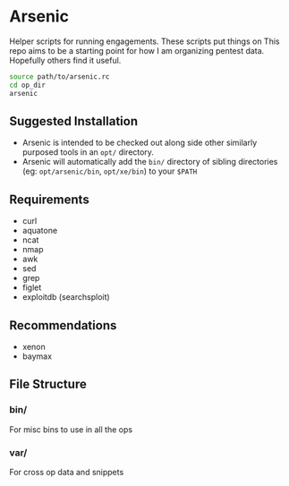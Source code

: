 # Arsenic

Helper scripts for running engagements. These scripts put things on
This repo aims to be a starting point for how I am organizing pentest data. Hopefully others find it useful.

```bash
source path/to/arsenic.rc
cd op_dir
arsenic
```

## Suggested Installation

- Arsenic is intended to be checked out along side other similarly purposed tools in an `opt/` directory.
- Arsenic will automatically add the `bin/` directory of sibling directories (eg: `opt/arsenic/bin`, `opt/xe/bin`) to your `$PATH`

## Requirements

- curl
- aquatone
- ncat
- nmap
- awk
- sed
- grep
- figlet
- exploitdb (searchsploit)

## Recommendations

- xenon
- baymax

## File Structure

### bin/

For misc bins to use in all the ops

### var/

For cross op data and snippets
